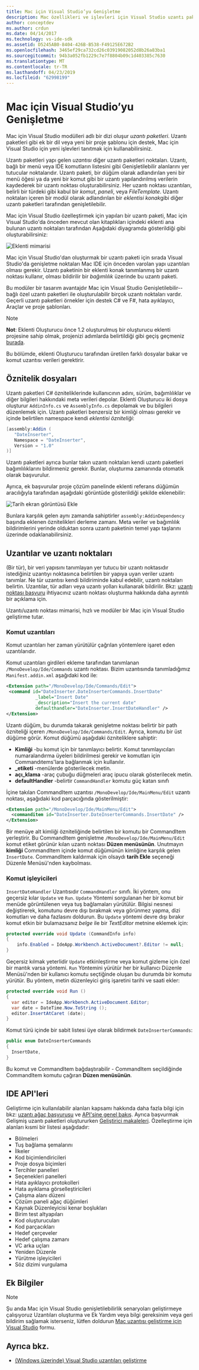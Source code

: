 ```yaml
---
title: Mac için Visual Studio’yu Genişletme
description: Mac özellikleri ve işlevleri için Visual Studio uzantı paketleri adlı modülleriyle genişletilebilir. Bu kılavuzun ilk bölümü, bir basit bir belgeye tarih ve saat için Visual Studio'yu Mac uzantı paketi oluşturur. İkinci bölümü, bu kılavuzun uzantı paketi sistemi temelleri ve bazı çekirdek temelini Mac için Visual Studio'nun API'leri sunar.
author: conceptdev
ms.author: crdun
ms.date: 04/14/2017
ms.technology: vs-ide-sdk
ms.assetid: D5245AB0-8404-426B-B538-F49125E672B2
ms.openlocfilehash: 3465ef29ca732cd26c03919082052d8b26a83ba1
ms.sourcegitcommit: 94b3a052fb1229c7e7f8804b09c1d403385c7630
ms.translationtype: MT
ms.contentlocale: tr-TR
ms.lasthandoff: 04/23/2019
ms.locfileid: "62998199"
---
```

# <a name="extending-visual-studio-for-mac"></a>Mac için Visual Studio’yu Genişletme

Mac için Visual Studio modülleri adlı bir dizi oluşur *uzantı paketleri*. Uzantı paketleri gibi ek bir dil veya yeni bir proje şablonu için destek, Mac için Visual Studio için yeni işlevleri tanıtmak için kullanabilirsiniz.

Uzantı paketleri yapı gelen *uzantısı* diğer uzantı paketleri noktaları. Uzantı, bağlı bir menü veya IDE komutların listesini gibi Genişletilebilir alanlarını yer tutucular noktalarıdır. Uzantı paketi, bir düğüm olarak adlandırılan yeni bir menü öğesi ya da yeni bir komut gibi bir uzantı yapılandırılmış verilerin kaydederek bir uzantı noktası oluşturabilirsiniz. Her uzantı noktası uzantıları, belirli bir türdeki gibi kabul bir *komut*, *paneli*, veya *FileTemplate*. Uzantı noktaları içeren bir modül olarak adlandırılan bir *eklentisi konak*gibi diğer uzantı paketleri tarafından genişletilebilir.

Mac için Visual Studio özelleştirmek için yapıları bir uzantı paketi, Mac için Visual Studio'da önceden mevcut olan kitaplıkları içindeki eklenti ana bulunan uzantı noktaları tarafından Aşağıdaki diyagramda gösterildiği gibi oluşturabilirsiniz:

![Eklenti mimarisi](media/extending-visual-studio-mac-addin1.png)

Mac için Visual Studio'dan oluşturmak bir uzantı paketi için sırada Visual Studio'da genişletme noktaları Mac IDE için önceden varolan yapı uzantıları olması gerekir. Uzantı paketinin bir eklenti konak tanımlanmış bir uzantı noktası kullanır, olması bildirilir bir _bağımlılık_ üzerinde bu uzantı paketi.

Bu modüler bir tasarım avantajdır Mac için Visual Studio Genişletilebilir--bağlı özel uzantı paketleri ile oluşturulabilir birçok uzantı noktaları vardır. Geçerli uzantı paketleri örnekler için destek C# ve F#, hata ayıklayıcı, Araçlar ve proje şablonları.

> [!NOTE]
> **Not**: Eklenti Oluşturucu önce 1.2 oluşturulmuş bir oluşturucu eklenti projesine sahip olmak, projenizi adımlarda belirtildiği gibi geçiş geçmeniz [burada](https://mhut.ch/addinmaker/1.2).

<!---The [Walkthrough](~/extending-visual-studio-mac-walkthrough.md) topic explains how to build an extension package that uses a *Command* to insert the date and time into an open text document.--->

Bu bölümde, eklenti Oluşturucu tarafından üretilen farklı dosyalar bakar ve komut uzantısı verileri gerektirir.

## <a name="attribute-files"></a>Öznitelik dosyaları

Uzantı paketleri C# özniteliklerinde kullanıcının adını, sürüm, bağımlılıklar ve diğer bilgileri hakkındaki meta verileri depolar. Eklenti Oluşturucu iki dosya oluşturur `AddinInfo.cs` ve `AssemblyInfo.cs` depolamak ve bu bilgileri düzenlemek için. Uzantı paketleri benzersiz bir kimliği olması gerekir ve içinde belirtilen namespace kendi *eklentisi özniteliği*:

```csharp
[assembly:Addin (
   "DateInserter",
   Namespace = "DateInserter",
   Version = "1.0"
)]
```

Uzantı paketleri ayrıca bunlar takın uzantı noktaları kendi uzantı paketleri bağımlılıklarını bildirmeniz gerekir. Bunlar, oluşturma zamanında otomatik olarak başvurulur.

Ayrıca, ek başvurular proje çözüm panelinde eklenti referans düğümün aracılığıyla tarafından aşağıdaki görüntüde gösterildiği şekilde eklenebilir:

![Tarih ekran görüntüsü Ekle](media/extending-visual-studio-mac-addin13.png)

Bunlara karşılık gelen aynı zamanda sahiptirler `assembly:AddinDependency` başında eklenen öznitelikleri derleme zamanı. Meta veriler ve bağımlılık bildirimlerini yerinde olduktan sonra uzantı paketinin temel yapı taşlarını üzerinde odaklanabilirsiniz.

## <a name="extensions-and-extension-points"></a>Uzantılar ve uzantı noktaları

(Bir tür), bir veri yapısını tanımlayan yer tutucu bir uzantı noktasıdır istediğiniz uzantıyı noktasınca belirtilen bir yapıya uyan veriler uzantı tanımlar. Ne tür uzantısı kendi bildiriminde kabul edebilir, uzantı noktaları belirtin. Uzantılar, tür adları veya uzantı yolları kullanarak bildirilir. Bkz: [uzantı noktası başvuru](https://github.com/mono/mono-addins/wiki/Extension-Points) ihtiyacınız uzantı noktası oluşturma hakkında daha ayrıntılı bir açıklama için.

Uzantı/uzantı noktası mimarisi, hızlı ve modüler bir Mac için Visual Studio geliştirme tutar.

<!--Since there are a large number of extension types, this article focuses on the ones used in the extension package that was built in the [Walkthrough](~/extending-visual-studio-mac-walkthrough.md).-->

### <a name="command-extensions"></a>Komut uzantıları

<!--[Walkthrough](~/extending-visual-studio-mac-walkthrough.md) uses a Command Extension - an extension that points to methods that are called every time it is executed. -->

Komut uzantıları her zaman yürütülür çağrılan yöntemlere işaret eden uzantılarıdır.

Komut uzantıları girdileri ekleme tarafından tanımlanan `/MonoDevelop/Ide/Commands` uzantı noktası. Bizim uzantısında tanımladığımız `Manifest.addin.xml` aşağıdaki kod ile:

 ```xml
<Extension path="/MonoDevelop/Ide/Commands/Edit">
  <command id="DateInserter.DateInserterCommands.InsertDate"
            _label="Insert Date"
            _description="Insert the current date"
            defaulthandler="DateInserter.InsertDateHandler" />
</Extension>
```

Uzantı düğüm, bu durumda takarak genişletme noktası belirtir bir path özniteliği içeren `/MonoDevelop/Ide/Commands/Edit`. Ayrıca, komutu bir üst düğüme görür. Komut düğümü aşağıdaki özniteliklere sahiptir:

* **Kimliği** -bu komut için bir tanımlayıcı belirtir. Komut tanımlayıcıları numaralandırma üyeleri bildirilmesi gerekir ve komutları için Commandıtems'lara bağlanmak için kullanılır.
* **_etiketi** -menülerde gösterilecek metin.
* **açı_klama** -araç çubuğu düğmeleri araç ipucu olarak gösterilecek metin.
* **defaultHandler** -belirtir `CommandHandler` komutu güç katan sınıfı

<!--To invoke the command from the Edit Menu, the walkthrough creates a CommandItem extension that plugs into the `/MonoDevelop/Ide/MainMenu/Edit` extension point:-->

İçine takılan CommandItem uzantısı `/MonoDevelop/Ide/MainMenu/Edit` uzantı noktası, aşağıdaki kod parçacığında gösterilmiştir:

```xml
<Extension path="/MonoDevelop/Ide/MainMenu/Edit">
  <commanditem id="DateInserter.DateInserterCommands.InsertDate" />
</Extension>
```

Bir menüye alt kimliği özniteliğinde belirtilen bir komutu bir CommandItem yerleştirir. Bu CommandItem genişletme `/MonoDevelop/Ide/MainMenu/Edit` komut etiket görünür kılan uzantı noktası **Düzen menüsünün**. Unutmayın **kimliği** CommandItem içinde komut düğümünün kimliğine karşılık gelen `InsertDate`. CommandItem kaldırmak için olsaydı **tarih Ekle** seçeneği Düzenle Menüsü'nden kaybolması.

### <a name="command-handlers"></a>Komut işleyicileri

`InsertDateHandler` Uzantısıdır `CommandHandler` sınıfı. İki yöntem, onu geçersiz kılar `Update` ve `Run`. `Update` Yöntemi sorgulanan her bir komut bir menüde görüntülenen veya tuş bağlamaları yürütülür. Bilgisi nesnesi değiştirerek, komutunu devre dışı bırakmak veya görünmez yapma, dizi komutları ve daha fazlasını doldurun. Bu `Update` yöntemi devre dışı bırakır komut etkin bir bulamazsanız *belge* ile bir *TextEditor* metnine eklemek için:

```csharp
protected override void Update (CommandInfo info)
{
    info.Enabled = IdeApp.Workbench.ActiveDocument?.Editor != null;
}
```

Geçersiz kılmak yeterlidir `Update` etkinleştirme veya komut gizleme için özel bir mantık varsa yöntemi. `Run` Yöntemini yürütür her bir kullanıcı Düzenle Menüsü'nden bir kullanıcı komutu seçtiğinde oluşan bu durumda bir komutu yürütür. Bu yöntem, metin düzenleyici giriş işaretini tarihi ve saati ekler:

```csharp
protected override void Run ()
{
  var editor = IdeApp.Workbench.ActiveDocument.Editor;
  var date = DateTime.Now.ToString ();
  editor.InsertAtCaret (date);
}
```

Komut türü içinde bir sabit listesi üye olarak bildirmek `DateInserterCommands`:

```csharp
public enum DateInserterCommands
{
  InsertDate,
}
```

Bu komut ve CommandItem bağdaştırabilir - CommandItem seçildiğinde CommandItem komutu çağıran **Düzen menüsünün**.

## <a name="ide-apis"></a>IDE API'leri

<!--The extension package detailed in the [Walkthrough](~/extending-visual-studio-mac-walkthrough.md) deals with the Text Editor in Visual Studio for Mac, but this is only one of many possible areas for customization. -->

Geliştirme için kullanılabilir alanları kapsamı hakkında daha fazla bilgi için bkz: [uzantı ağaç başvurusu](http://monodevelop.com/Developers/Articles/Extension_Tree_Reference) ve [API'sine genel bakış](http://monodevelop.com/Developers/Articles/API_Overview). Ayrıca başvurmak Gelişmiş uzantı paketleri oluştururken [Geliştirici makaleleri](http://monodevelop.com/Developers/Articles). Özelleştirme için alanları kısmi bir listesi aşağıdadır:

* Bölmeleri
* Tuş bağlama şemalarını
* İlkeler
* Kod biçimlendiricileri
* Proje dosya biçimleri
* Tercihler panelleri
* Seçenekleri panelleri
* Hata ayıklayıcı protokolleri
* Hata ayıklama görselleştiricileri
* Çalışma alanı düzeni
* Çözüm paneli ağaç düğümleri
* Kaynak Düzenleyicisi kenar boşlukları
* Birim test altyapıları
* Kod oluşturucuları
* Kod parçacıkları
* Hedef çerçeveler
* Hedef çalışma zamanı
* VC arka uçları
* Yeniden Düzenle
* Yürütme işleyicileri
* Söz dizimi vurgulama

## <a name="additional-information"></a>Ek Bilgiler

> [!NOTE]
> Şu anda Mac için Visual Studio genişletilebilirlik senaryoları geliştirmeye çalışıyoruz Uzantıları oluşturma ve Ek Yardım veya bilgi gereksinim veya geri bildirim sağlamak isterseniz, lütfen doldurun [Mac uzantısı geliştirme için Visual Studio](https://aka.ms/vsmac-extensions-survey) formu.

## <a name="see-also"></a>Ayrıca bkz.

- [(Windows üzerinde) Visual Studio uzantıları geliştirme](/visualstudio/extensibility/starting-to-develop-visual-studio-extensions)